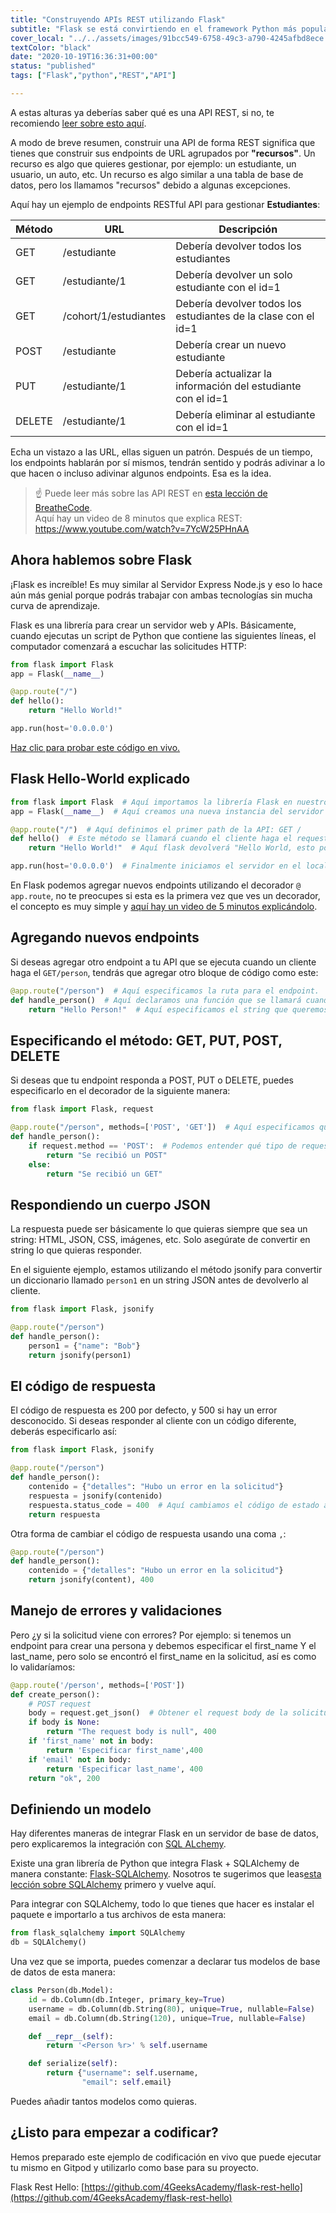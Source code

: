 ```yaml
---
title: "Construyendo APIs REST utilizando Flask"
subtitle: "Flask se está convirtiendo en el framework Python más popular (si es que ya no lo es), aprende cómo construir API REST de la forma REST"
cover_local: "../../assets/images/91bcc549-6758-49c3-a790-4245afbd8ece.png"
textColor: "black"
date: "2020-10-19T16:36:31+00:00"
status: "published"
tags: ["Flask","python","REST","API"]

---
```


A estas alturas ya deberías saber qué es una API REST, si no, te recomiendo [leer sobre esto aquí](http://content.breatheco.de/lesson/understanding-rest-apis).

A modo de breve resumen, construir una API de forma REST significa que tienes que construir sus endpoints de URL agrupados por **"recursos"**. Un recurso es algo que quieres gestionar, por ejemplo: un estudiante, un usuario, un auto, etc. Un recurso es algo similar a una tabla de base de datos, pero los llamamos "recursos" debido a algunas excepciones.

Aquí hay un ejemplo de endpoints RESTful API para gestionar **Estudiantes**:

| Método | URL | Descripción |
| ------ | --- | ----------- |
| GET    | /estudiante | Debería devolver todos los estudiantes |
| GET    | /estudiante/1 | Debería devolver un solo estudiante con el id=1 |
| GET    | /cohort/1/estudiantes | Debería devolver todos los estudiantes de la clase con el id=1 |
| POST   | /estudiante | Debería crear un nuevo estudiante |
| PUT    | /estudiante/1 | Debería actualizar la información del estudiante con el id=1 |
| DELETE | /estudiante/1 | Debería eliminar al estudiante con el id=1 |

Echa un vistazo a las URL, ellas siguen un patrón. Después de un tiempo, los endpoints hablarán por sí mismos, tendrán sentido y podrás adivinar a lo que hacen o incluso adivinar algunos endpoints. Esa es la idea.

> :point_up: Puede leer más sobre las API REST en [esta lección de BreatheCode](http://content.breatheco.de/lesson/understanding-rest-apis).<br /> Aquí hay un video de 8 minutos que explica REST: https://www.youtube.com/watch?v=7YcW25PHnAA

## Ahora hablemos sobre Flask

¡Flask es increíble! Es muy similar al Servidor Express Node.js y eso lo hace aún más genial porque podrás trabajar con ambas tecnologías sin mucha curva de aprendizaje.

Flask es una librería para crear un servidor web y APIs. Básicamente, cuando ejecutas un script de Python que contiene las siguientes líneas, el computador comenzará a escuchar las solicitudes HTTP:

```py
from flask import Flask
app = Flask(__name__)

@app.route("/")
def hello():
    return "Hello World!"

app.run(host='0.0.0.0')
```
[Haz clic para probar este código en vivo.](https://repl.it/@4GeeksAcademy/Flask-Hello-World)


## Flask Hello-World explicado

```py
from flask import Flask  # Aquí importamos la librería Flask en nuestro archivo.
app = Flask(__name__)  # Aquí creamos una nueva instancia del servidor Flask.

@app.route("/")  # Aquí definimos el primer path de la API: GET /
def hello()  # Este método se llamará cuando el cliente haga el request
    return "Hello World!"  # Aquí flask devolverá "Hello World, esto podría ser un string HTML o un string JSON.

app.run(host='0.0.0.0')  # Finalmente iniciamos el servidor en el localhost.

```

En Flask podemos agregar nuevos endpoints utilizando el decorador `@ app.route`, no te preocupes si esta es la primera vez que ves un decorador, el concepto es muy simple y [aquí hay un video de 5 minutos explicándolo](https://www.youtube.com/watch?v=7ipNLN9y-nc).

## Agregando nuevos endpoints

Si deseas agregar otro endpoint a tu API que se ejecuta cuando un cliente haga el `GET/person`, tendrás que agregar otro bloque de código como este:

```py
@app.route("/person")  # Aquí especificamos la ruta para el endpoint.
def handle_person()  # Aquí declaramos una función que se llamará cuando se realice una request a esa url
    return "Hello Person!"  # Aquí especificamos el string que queremos responder al cliente.

```

## Especificando el método: GET, PUT, POST, DELETE

Si deseas que tu endpoint responda a POST, PUT o DELETE, puedes especificarlo en el decorador de la siguiente manera:

```py
from flask import Flask, request

@app.route("/person", methods=['POST', 'GET'])  # Aquí especificamos que estos endpoints aceptan solicitudes POST y GET.
def handle_person():
    if request.method == 'POST':  # Podemos entender qué tipo de request estamos manejando usando un condicional
        return "Se recibió un POST"
    else:
        return "Se recibió un GET"

```

## Respondiendo un cuerpo JSON

La respuesta puede ser básicamente lo que quieras siempre que sea un string: HTML, JSON, CSS, imágenes, etc. Solo asegúrate de convertir en string lo que quieras responder.

En el siguiente ejemplo, estamos utilizando el método jsonify para convertir un diccionario llamado `person1` en un string JSON antes de devolverlo al cliente.

```py
from flask import Flask, jsonify

@app.route("/person")
def handle_person():
    person1 = {"name": "Bob"}
    return jsonify(person1)

```

## El código de respuesta

El código de respuesta es 200 por defecto, y 500 si hay un error desconocido. Si deseas responder al cliente con un código diferente, deberás especificarlo así:

```py
from flask import Flask, jsonify

@app.route("/person")
def handle_person():
    contenido = {"detalles": "Hubo un error en la solicitud"}
    respuesta = jsonify(contenido)
    respuesta.status_code = 400  # Aquí cambiamos el código de estado a 400 (código muy común en caso de errores de solicitud)
    return respuesta

```

Otra forma de cambiar el código de respuesta usando una coma `,`:

```py
@app.route("/person")
def handle_person():
    contenido = {"detalles": "Hubo un error en la solicitud"}
    return jsonify(content), 400

```

## Manejo de errores y validaciones

Pero ¿y si la solicitud viene con errores? Por ejemplo: si tenemos un endpoint para crear una persona y debemos especificar el first_name Y el last_name, pero solo se encontró el first_name en la solicitud, así es como lo validaríamos:

```py
@app.route('/person', methods=['POST'])
def create_person():
    # POST request
    body = request.get_json()  # Obtener el request body de la solicitud
    if body is None:
        return "The request body is null", 400
    if 'first_name' not in body:
        return 'Especificar first_name',400
    if 'email' not in body:
        return 'Especificar last_name', 400
    return "ok", 200
```

## Definiendo un modelo

Hay diferentes maneras de integrar Flask en un servidor de base de datos, pero explicaremos la integración con [SQL ALchemy](http://content.breatheco.de/lesson/everything-you-need-to-start-using-sqlalchemy).

Existe una gran librería de Python que integra Flask + SQLAlchemy de manera constante: [Flask-SQLAlchemy](https://github.com/pallets/flask-sqlalchemy). Nosotros te sugerimos que leas[esta lección sobre SQLAlchemy](https://content.breatheco.de/lesson/everything-you-need-to-start-using-sqlalchemy) primero y vuelve aquí.

Para integrar con SQLAlchemy, todo lo que tienes que hacer es instalar el paquete e importarlo a tus archivos de esta manera:
```py
from flask_sqlalchemy import SQLAlchemy
db = SQLAlchemy()

```

Una vez que se importa, puedes comenzar a declarar tus modelos de base de datos de esta manera:

```py
class Person(db.Model):
    id = db.Column(db.Integer, primary_key=True)
    username = db.Column(db.String(80), unique=True, nullable=False)
    email = db.Column(db.String(120), unique=True, nullable=False)

    def __repr__(self):
        return '<Person %r>' % self.username

    def serialize(self):
        return {"username": self.username,
                "email": self.email}

```

 Puedes añadir tantos modelos como quieras.

## ¿Listo para empezar a codificar?

Hemos preparado este ejemplo de codificación en vivo que puede ejecutar tu mismo en Gitpod y utilizarlo como base para su proyecto.

Flask Rest Hello: [https://github.com/4GeeksAcademy/flask-rest-hello](https://github.com/4GeeksAcademy/flask-rest-hello)
